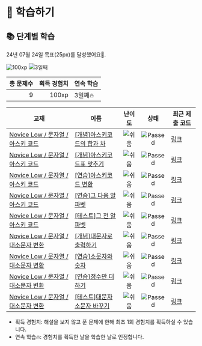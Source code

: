 # 📖 학습하기

## 📚 단계별 학습
24년 07월 24일 목표(25px)를 달성했어요🥳.

![100xp](https://img.shields.io/badge/EXP-100xp-%235cb85c.svg?for-the-badge)
![3일째](https://img.shields.io/badge/연속학습-3일째-%23E34F26.svg?for-the-badge)

|총 문제수|획득 경험치|연속 학습|
|---:|---:|---|
9|100xp|3일째🔥|

|교재|이름|난이도|상태|최근 제출 코드|
|---|---|:---:|:---:|---|
|[Novice Low / 문자열 / 아스키 코드](https://www.codetree.ai/missions?missionId=4)|[[개념]아스키코드의 합과 차](https://www.codetree.ai/missions/4/problems/sum-and-subtract-in-ASCII)|![쉬움][easy]|![Passed][passed]|[링크](https://github.com/Easymean1207/codetree-TILs/blob/main/240724/%EC%95%84%EC%8A%A4%ED%82%A4%EC%BD%94%EB%93%9C%EC%9D%98%20%ED%95%A9%EA%B3%BC%20%EC%B0%A8/sum-and-subtract-in-ASCII.py)|
|[Novice Low / 문자열 / 아스키 코드](https://www.codetree.ai/missions?missionId=4)|[[개념]아스키코드표 맞추기](https://www.codetree.ai/missions/4/problems/chart-of-ASCII)|![쉬움][easy]|![Passed][passed]|[링크](https://github.com/Easymean1207/codetree-TILs/blob/main/240724/%EC%95%84%EC%8A%A4%ED%82%A4%EC%BD%94%EB%93%9C%ED%91%9C%20%EB%A7%9E%EC%B6%94%EA%B8%B0/chart-of-ASCII.py)|
|[Novice Low / 문자열 / 아스키 코드](https://www.codetree.ai/missions?missionId=4)|[[연습]아스키코드 변환](https://www.codetree.ai/missions/4/problems/convert-to-ascii)|![쉬움][easy]|![Passed][passed]|[링크](https://github.com/Easymean1207/codetree-TILs/blob/main/240724/%EC%95%84%EC%8A%A4%ED%82%A4%EC%BD%94%EB%93%9C%20%EB%B3%80%ED%99%98/convert-to-ascii.py)|
|[Novice Low / 문자열 / 아스키 코드](https://www.codetree.ai/missions?missionId=4)|[[연습]그 다음 알파벳](https://www.codetree.ai/missions/4/problems/next-alphabet)|![쉬움][easy]|![Passed][passed]|[링크](https://github.com/Easymean1207/codetree-TILs/blob/main/240724/%EA%B7%B8%20%EB%8B%A4%EC%9D%8C%20%EC%95%8C%ED%8C%8C%EB%B2%B3/next-alphabet.py)|
|[Novice Low / 문자열 / 아스키 코드](https://www.codetree.ai/missions?missionId=4)|[[테스트]그 전 알파벳](https://www.codetree.ai/missions/4/problems/before-the-alphabet)|![쉬움][easy]|![Passed][passed]|[링크](https://github.com/Easymean1207/codetree-TILs/blob/main/240724/%EA%B7%B8%20%EC%A0%84%20%EC%95%8C%ED%8C%8C%EB%B2%B3/before-the-alphabet.py)|
|[Novice Low / 문자열 / 대소문자 변환](https://www.codetree.ai/missions?missionId=4)|[[개념]대문자로 출력하기](https://www.codetree.ai/missions/4/problems/print-in-capital)|![쉬움][easy]|![Passed][passed]|[링크](https://github.com/Easymean1207/codetree-TILs/blob/main/240724/%EB%8C%80%EB%AC%B8%EC%9E%90%EB%A1%9C%20%EC%B6%9C%EB%A0%A5%ED%95%98%EA%B8%B0/print-in-capital.py)|
|[Novice Low / 문자열 / 대소문자 변환](https://www.codetree.ai/missions?missionId=4)|[[연습]소문자와 숫자](https://www.codetree.ai/missions/4/problems/letter-and-number)|![쉬움][easy]|![Passed][passed]|[링크](https://github.com/Easymean1207/codetree-TILs/blob/main/240724/%EC%86%8C%EB%AC%B8%EC%9E%90%EC%99%80%20%EC%88%AB%EC%9E%90/letter-and-number.py)|
|[Novice Low / 문자열 / 대소문자 변환](https://www.codetree.ai/missions?missionId=4)|[[연습]정수만 더하기](https://www.codetree.ai/missions/4/problems/add-only-integers)|![쉬움][easy]|![Passed][passed]|[링크](https://github.com/Easymean1207/codetree-TILs/blob/main/240724/%EC%A0%95%EC%88%98%EB%A7%8C%20%EB%8D%94%ED%95%98%EA%B8%B0/add-only-integers.py)|
|[Novice Low / 문자열 / 대소문자 변환](https://www.codetree.ai/missions?missionId=4)|[[테스트]대문자 소문자 바꾸기](https://www.codetree.ai/missions/4/problems/change-uppercase-and-lowercase)|![쉬움][easy]|![Passed][passed]|[링크](https://github.com/Easymean1207/codetree-TILs/blob/main/240724/%EB%8C%80%EB%AC%B8%EC%9E%90%20%EC%86%8C%EB%AC%B8%EC%9E%90%20%EB%B0%94%EA%BE%B8%EA%B8%B0/change-uppercase-and-lowercase.py)|


* 획득 경험치: 해설을 보지 않고 푼 문제에 한해 최초 1회 경험치를 획득하실 수 있습니다.
* 연속 학습🔥: 경험치를 획득한 날을 학습한 날로 인정합니다.










[b5]: https://img.shields.io/badge/Bronze_5-%235D3E31.svg
[b4]: https://img.shields.io/badge/Bronze_4-%235D3E31.svg
[b3]: https://img.shields.io/badge/Bronze_3-%235D3E31.svg
[b2]: https://img.shields.io/badge/Bronze_2-%235D3E31.svg
[b1]: https://img.shields.io/badge/Bronze_1-%235D3E31.svg
[s5]: https://img.shields.io/badge/Silver_5-%23394960.svg
[s4]: https://img.shields.io/badge/Silver_4-%23394960.svg
[s3]: https://img.shields.io/badge/Silver_3-%23394960.svg
[s2]: https://img.shields.io/badge/Silver_2-%23394960.svg
[s1]: https://img.shields.io/badge/Silver_1-%23394960.svg
[g5]: https://img.shields.io/badge/Gold_5-%23FFC433.svg
[g4]: https://img.shields.io/badge/Gold_4-%23FFC433.svg
[g3]: https://img.shields.io/badge/Gold_3-%23FFC433.svg
[g2]: https://img.shields.io/badge/Gold_2-%23FFC433.svg
[g1]: https://img.shields.io/badge/Gold_1-%23FFC433.svg
[p5]: https://img.shields.io/badge/Platinum_5-%2376DDD8.svg
[p4]: https://img.shields.io/badge/Platinum_4-%2376DDD8.svg
[p3]: https://img.shields.io/badge/Platinum_3-%2376DDD8.svg
[p2]: https://img.shields.io/badge/Platinum_2-%2376DDD8.svg
[p1]: https://img.shields.io/badge/Platinum_1-%2376DDD8.svg
[passed]: https://img.shields.io/badge/Passed-%23009D27.svg
[failed]: https://img.shields.io/badge/Failed-%23D24D57.svg
[easy]: https://img.shields.io/badge/쉬움-%235cb85c.svg?for-the-badge
[medium]: https://img.shields.io/badge/보통-%23FFC433.svg?for-the-badge
[hard]: https://img.shields.io/badge/어려움-%23D24D57.svg?for-the-badge